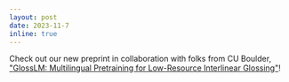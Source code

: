 ```yaml
---
layout: post
date: 2023-11-7
inline: true
---
```


Check out our new preprint in collaboration with folks from CU Boulder, ["GlossLM: Multilingual Pretraining for Low-Resource Interlinear Glossing"](https://arxiv.org/abs/2403.06399)!
